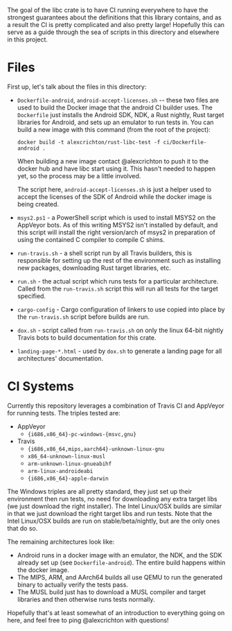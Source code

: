 The goal of the libc crate is to have CI running everywhere to have the
strongest guarantees about the definitions that this library contains, and as a
result the CI is pretty complicated and also pretty large! Hopefully this can
serve as a guide through the sea of scripts in this directory and elsewhere in
this project.

# Files

First up, let's talk about the files in this directory:

* `Dockerfile-android`, `android-accept-licenses.sh` -- these two files are
  used to build the Docker image that the android CI builder uses. The
  `Dockerfile` just installs the Android SDK, NDK, a Rust nightly, Rust target
  libraries for Android, and sets up an emulator to run tests in. You can build
  a new image with this command (from the root of the project):

      docker build -t alexcrichton/rust-libc-test -f ci/Dockerfile-android .

  When building a new image contact @alexcrichton to push it to the docker hub
  and have libc start using it. This hasn't needed to happen yet, so the process
  may be a little involved.

  The script here, `android-accept-licenses.sh` is just a helper used to accept
  the licenses of the SDK of Android while the docker image is being created.

* `msys2.ps1` - a PowerShell script which is used to install MSYS2 on the
  AppVeyor bots. As of this writing MSYS2 isn't installed by default, and this
  script will install the right version/arch of msys2 in preparation of using
  the contained C compiler to compile C shims.

* `run-travis.sh` - a shell script run by all Travis builders, this is
  responsible for setting up the rest of the environment such as installing new
  packages, downloading Rust target libraries, etc.

* `run.sh` - the actual script which runs tests for a particular architecture.
  Called from the `run-travis.sh` script this will run all tests for the target
  specified.

* `cargo-config` - Cargo configuration of linkers to use copied into place by
  the `run-travis.sh` script before builds are run.

* `dox.sh` - script called from `run-travis.sh` on only the linux 64-bit nightly
  Travis bots to build documentation for this crate.

* `landing-page-*.html` - used by `dox.sh` to generate a landing page for all
  architectures' documentation.

# CI Systems

Currently this repository leverages a combination of Travis CI and AppVeyor for
running tests. The triples tested are:

* AppVeyor
  * `{i686,x86_64}-pc-windows-{msvc,gnu}`
* Travis
  *  `{i686,x86_64,mips,aarch64}-unknown-linux-gnu`
  *  `x86_64-unknown-linux-musl`
  *  `arm-unknown-linux-gnueabihf`
  *  `arm-linux-androideabi`
  *  `{i686,x86_64}-apple-darwin`

The Windows triples are all pretty standard, they just set up their environment
then run tests, no need for downloading any extra target libs (we just download
the right installer). The Intel Linux/OSX builds are similar in that we just
download the right target libs and run tests. Note that the Intel Linux/OSX
builds are run on stable/beta/nightly, but are the only ones that do so.

The remaining architectures look like:

* Android runs in a docker image with an emulator, the NDK, and the SDK already
  set up (see `Dockerfile-android`). The entire build happens within the docker
  image.
* The MIPS, ARM, and AArch64 builds all use QEMU to run the generated binary to
  actually verify the tests pass.
* The MUSL build just has to download a MUSL compiler and target libraries and
  then otherwise runs tests normally.

Hopefully that's at least somewhat of an introduction to everything going on
here, and feel free to ping @alexcrichton with questions!

